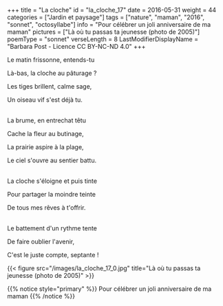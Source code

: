 +++
title = "La cloche"
id = "la_cloche_17"
date = 2016-05-31
weight = 44
categories = ["Jardin et paysage"]
tags = ["nature", "maman", "2016", "sonnet", "octosyllabe"]
info = "Pour célébrer un joli anniversaire de ma maman"
pictures = ["Là où tu passas ta jeunesse (photo de 2005)"]
poemType = "sonnet"
verseLength = 8
LastModifierDisplayName = "Barbara Post - Licence CC BY-NC-ND 4.0"
+++

Le matin frissonne, entends-tu

Là-bas, la cloche au pâturage ?

Les tiges brillent, calme sage,

Un oiseau vif s'est déjà tu.

 \
La brume, en entrechat têtu

Cache la fleur au butinage,

La prairie aspire à la plage,

Le ciel s'ouvre au sentier battu.

 \
La cloche s'éloigne et puis tinte

Pour partager la moindre teinte

De tous mes rêves à t'offrir.

 \
Le battement d'un rythme tente

De faire oublier l'avenir,

C'est le juste compte, septante !

{{< figure src="/images/la_cloche_17_0.jpg" title="Là où tu passas ta jeunesse (photo de 2005)" >}}

{{% notice style="primary" %}}
Pour célébrer un joli anniversaire de ma maman
{{% /notice %}}
